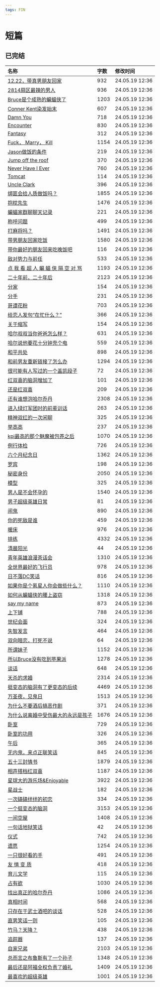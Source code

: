 ```yaml
---
tags: FIN
---
```


# 短篇

## 已完结

|名称|字数|修改时间|
|:-|:-|:-|
|[12.22，带真男朋友回家](12.22，带真男朋友回家.md)|932|24.05.19 12:36|
|[2814扇区最辣的男人](2814扇区最辣的男人.md)|936|24.05.19 12:36|
|[Bruce是个成熟的蝙蝠侠了](Bruce是个成熟的蝙蝠侠了.md)|1203|24.05.19 12:36|
|[Conner Kent染发始末](Conner%20Kent染发始末.md)|607|24.05.19 12:36|
|[Damn You](Damn%20You.md)|718|24.05.19 12:36|
|[Encounter](Encounter.md)|830|24.05.19 12:36|
|[Fantasy](Fantasy.md)|312|24.05.19 12:36|
|[Fuck， Marry， Kill](Fuck，%20Marry，%20Kill.md)|1154|24.05.19 12:36|
|[Jason做饭的条件](Jason做饭的条件.md)|219|24.05.19 12:36|
|[Jump off the roof](Jump%20off%20the%20roof.md)|370|24.05.19 12:36|
|[Never Have I Ever](Never%20Have%20I%20Ever.md)|760|24.05.19 12:36|
|[Tomcat](Tomcat.md)|114|24.05.19 12:36|
|[Uncle Clark](Uncle%20Clark.md)|396|24.05.19 12:36|
|[绑匪会给人质做饭吗？](绑匪会给人质做饭吗？.md)|1855|24.05.19 12:36|
|[抱枕先生](抱枕先生.md)|1476|24.05.19 12:36|
|[蝙蝠家群聊聊天记录](蝙蝠家群聊聊天记录.md)|221|24.05.19 12:36|
|[称呼问题](称呼问题.md)|499|24.05.19 12:36|
|[打麻将吗？](打麻将吗？.md)|1491|24.05.19 12:36|
|[带男朋友回家吃饭](带男朋友回家吃饭.md)|1580|24.05.19 12:36|
|[带你最好的朋友回来吃晚饭吧](带你最好的朋友回来吃晚饭吧.md)|116|24.05.19 12:36|
|[敌对势力与前任](敌对势力与前任.md)|533|24.05.19 12:36|
|[点 我 看 超 人 蝙 蝠 侠 隔 空 对 骂](点%20我%20看%20超%20人%20蝙%20蝠%20侠%20隔%20空%20对%20骂.md)|1193|24.05.19 12:36|
|[二十年前，二十年后](二十年前，二十年后.md)|2123|24.05.19 12:36|
|[分家](分家.md)|154|24.05.19 12:36|
|[分手](分手.md)|231|24.05.19 12:36|
|[哥谭花粉](哥谭花粉.md)|703|24.05.19 12:36|
|[给恋人发句“在忙什么？”](给恋人发句“在忙什么？”.md)|366|24.05.19 12:36|
|[关于缩写](关于缩写.md)|154|24.05.19 12:36|
|[哈尔叔叔当你爸爸怎么样？](哈尔叔叔当你爸爸怎么样？.md)|631|24.05.19 12:36|
|[哈尔说他要花十分钟充个电](哈尔说他要花十分钟充个电.md)|559|24.05.19 12:36|
|[和平共处](和平共处.md)|898|24.05.19 12:36|
|[和前男友重新链接了怎么办](和前男友重新链接了怎么办.md)|1294|24.05.19 12:36|
|[很可能有人写过的一个盖凯段子](很可能有人写过的一个盖凯段子.md)|72|24.05.19 12:36|
|[红双喜的脑洞增加了](红双喜的脑洞增加了.md)|101|24.05.19 12:36|
|[还是红双喜](还是红双喜.md)|209|24.05.19 12:36|
|[还有谁想泡哈尔乔丹](还有谁想泡哈尔乔丹.md)|2308|24.05.19 12:36|
|[进入绿灯军团时的前辈训话](进入绿灯军团时的前辈训话.md)|263|24.05.19 12:36|
|[精神双红的一次闲聊](精神双红的一次闲聊.md)|325|24.05.19 12:36|
|[举高高](举高高.md)|237|24.05.19 12:36|
|[kpi最高的那个魅魔被包养之后](kpi最高的那个魅魔被包养之后.md)|1070|24.05.19 12:36|
|[例行体检](例行体检.md)|726|24.05.19 12:36|
|[六个月纪念日](六个月纪念日.md)|1362|24.05.19 12:36|
|[罗宾](罗宾.md)|198|24.05.19 12:36|
|[秘密身份](秘密身份.md)|2050|24.05.19 12:36|
|[模型](模型.md)|325|24.05.19 12:36|
|[男人是不会怀孕的](男人是不会怀孕的.md)|1540|24.05.19 12:36|
|[男子超级英雄日常](男子超级英雄日常.md)|81|24.05.19 12:36|
|[闹鬼](闹鬼.md)|890|24.05.19 12:36|
|[你的死敌是谁](你的死敌是谁.md)|459|24.05.19 12:36|
|[暖床](暖床.md)|976|24.05.19 12:36|
|[排练](排练.md)|4332|24.05.19 12:36|
|[清晨阳光](清晨阳光.md)|44|24.05.19 12:36|
|[青年英雄浪漫茶话会](青年英雄浪漫茶话会.md)|1310|24.05.19 12:36|
|[全世界最好的飞行员](全世界最好的飞行员.md)|978|24.05.19 12:36|
|[日不落DC笑话](日不落DC笑话.md)|816|24.05.19 12:36|
|[如果你是个氪星人你会做些什么？](如果你是个氪星人你会做些什么？.md)|1110|24.05.19 12:36|
|[如何从蝙蝠侠的腰上盗窃](如何从蝙蝠侠的腰上盗窃.md)|1318|24.05.19 12:36|
|[say my name](say%20my%20name.md)|873|24.05.19 12:36|
|[上下铺](上下铺.md)|788|24.05.19 12:36|
|[世纪会面](世纪会面.md)|324|24.05.19 12:36|
|[失智发言](失智发言.md)|464|24.05.19 12:36|
|[双向暗恋，打死不说](双向暗恋，打死不说.md)|64|24.05.19 12:36|
|[所谓妹子](所谓妹子.md)|1152|24.05.19 12:36|
|[所以Bruce没有吃到苹果派](所以Bruce没有吃到苹果派.md)|1278|24.05.19 12:36|
|[谈话](谈话.md)|648|24.05.19 12:36|
|[天杀的求婚](天杀的求婚.md)|2314|24.05.19 12:36|
|[挺变态的脑洞有了更变态的后续](挺变态的脑洞有了更变态的后续.md)|4469|24.05.19 12:36|
|[万圣夜，见鬼日](万圣夜，见鬼日.md)|1513|24.05.19 12:36|
|[为什么不要酒后搞恶作剧](为什么不要酒后搞恶作剧.md)|371|24.05.19 12:36|
|[为什么说离婚中受伤最大的永远是孩子](为什么说离婚中受伤最大的永远是孩子.md)|1676|24.05.19 12:36|
|[卧室](卧室.md)|729|24.05.19 12:36|
|[卧室的功用](卧室的功用.md)|326|24.05.19 12:36|
|[午后](午后.md)|365|24.05.19 12:36|
|[无内鬼，来点正联笑话](无内鬼，来点正联笑话.md)|845|24.05.19 12:36|
|[五十三封情书](五十三封情书.md)|1879|24.05.19 12:36|
|[相声搭档红双喜](相声搭档红双喜.md)|1187|24.05.19 12:36|
|[星球大的游乐场&Enjoyable](星球大的游乐场&Enjoyable.md)|3922|24.05.19 12:36|
|[星战士](星战士.md)|182|24.05.19 12:36|
|[一次磕磕绊绊的初恋](一次磕磕绊绊的初恋.md)|334|24.05.19 12:36|
|[一个挺变态的脑洞](一个挺变态的脑洞.md)|3153|24.05.19 12:36|
|[一间空屋](一间空屋.md)|1408|24.05.19 12:36|
|[一句话地狱笑话](一句话地狱笑话.md)|42|24.05.19 12:36|
|[仪式](仪式.md)|742|24.05.19 12:36|
|[遗愿](遗愿.md)|1254|24.05.19 12:36|
|[一只很好看的手](一只很好看的手.md)|491|24.05.19 12:36|
|[友 情 变 质](友%20情%20变%20质.md)|418|24.05.19 12:36|
|[育儿文学](育儿文学.md)|115|24.05.19 12:36|
|[占有欲](占有欲.md)|1030|24.05.19 12:36|
|[找出真正的哈尔乔丹](找出真正的哈尔乔丹.md)|1086|24.05.19 12:36|
|[真相时间](真相时间.md)|568|24.05.19 12:36|
|[只存在于武士酒吧的谈话](只存在于武士酒吧的谈话.md)|528|24.05.19 12:36|
|[直男笑话一则](直男笑话一则.md)|105|24.05.19 12:36|
|[竹马？天降？](竹马？天降？.md)|438|24.05.19 12:36|
|[追踪器](追踪器.md)|137|24.05.19 12:36|
|[自家兄弟](自家兄弟.md)|2103|24.05.19 12:36|
|[总而言之布鲁斯有了一个孙子](总而言之布鲁斯有了一个孙子.md)|1348|24.05.19 12:36|
|[最后还是阿福全权负责了婚礼](最后还是阿福全权负责了婚礼.md)|1409|24.05.19 12:36|
|[最喜欢的超级英雄](最喜欢的超级英雄.md)|1001|24.05.19 12:36|
